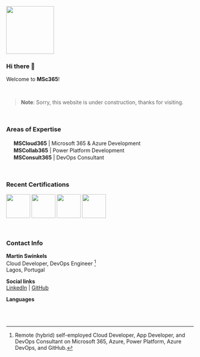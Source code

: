 <img src="https://user-images.githubusercontent.com/22813143/198872867-3341ca9a-7b17-439c-a536-cb9432d87d46.png" width="128">

### Hi there 👋

Welcome to **MSc365**!

<br>

> **Note**: Sorry, this website is under construction, thanks for visiting.

<br>

### Areas of Expertise

<img src="https://user-images.githubusercontent.com/22813143/198885640-38307b33-455d-4ff3-8bf9-7b1186dcde23.png" width="16"> **MSCloud365** | Microsoft 365 & Azure Development  
<img src="https://user-images.githubusercontent.com/22813143/198885647-d7f09e5a-49a5-40aa-8f9b-9a18de95802b.png" width="16"> **MSCollab365** | Power Platform Development  
<img src="https://user-images.githubusercontent.com/22813143/198885649-4aa6bceb-7c2d-4e56-b08c-db767da9a208.png" width="16"> **MSConsult365** | DevOps Consultant   

<br>

### Recent Certifications

<img src="https://user-images.githubusercontent.com/22813143/200531479-bfc22c79-5b8f-48f0-9263-e3900efce4b6.png" width="64"> <img src="https://user-images.githubusercontent.com/22813143/200531533-b9f80aaf-eeb7-4b20-8a42-1558359625cb.png" width="64"> <img src="https://user-images.githubusercontent.com/22813143/200531385-03fdc8e8-1ce1-4b06-baaa-a659cd9ad2bc.png" width="64"> <img src="https://user-images.githubusercontent.com/22813143/200536048-a4a25067-87b2-4ea2-a873-15e859cc475e.png" width="64"> 

<br>

### Contact Info  

**Martin Swinkels**  
Cloud Developer, DevOps Engineer [^1]  
Lagos, Portugal

**Social links**  
[LinkedIn](https://www.linkedin.com/in/mccmswinkels/) | 
[GitHub](https://github.com/mccmswinkels)

**Languages**  
<img src="https://user-images.githubusercontent.com/22813143/198946115-c4bdfb71-6b5c-41ea-9be3-f55cd15b5052.png" width="24" height="16"> <img src="https://user-images.githubusercontent.com/22813143/198946142-b274326e-13d5-462a-9e3e-e26c137a9d97.png" width="24" height="16"> <img src="https://user-images.githubusercontent.com/22813143/198946156-3d49a6e8-ba18-44f2-96d9-2f687b82b39f.png" width="24" height="16">

<br>

[^1]: Remote (hybrid) self-employed Cloud Developer, App Developer, and DevOps Consultant on Microsoft 365, Azure, Power Platform, Azure DevOps, and GitHub.

<!--
**Here are some ideas to get you started:**

🙋‍♀️ A short introduction - what is your organization all about?
🌈 Contribution guidelines - how can the community get involved?
👩‍💻 Useful resources - where can the community find your docs? Is there anything else the community should know?
🍿 Fun facts - what does your team eat for breakfast?
🧙 Remember, you can do mighty things with the power of [Markdown](https://docs.github.com/github/writing-on-github/getting-started-with-writing-and-formatting-on-github/basic-writing-and-formatting-syntax)
-->
